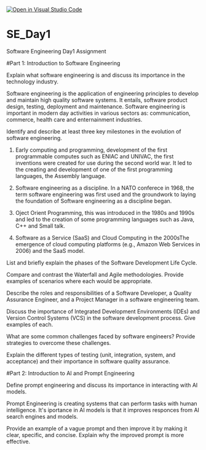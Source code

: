 [![Open in Visual Studio Code](https://classroom.github.com/assets/open-in-vscode-2e0aaae1b6195c2367325f4f02e2d04e9abb55f0b24a779b69b11b9e10269abc.svg)](https://classroom.github.com/online_ide?assignment_repo_id=15575008&assignment_repo_type=AssignmentRepo)
# SE_Day1
Software Engineering Day1 Assignment

#Part 1: Introduction to Software Engineering

Explain what software engineering is and discuss its importance in the technology industry.

Software engineering is the application of engineering principles to develop and maintain high quality software systems. It entails, software product design, testing, deployment and maintenance. Software engineering is important in modern day activities in various sectors as: communication, commerce, health care and enternainment industries. 

Identify and describe at least three key milestones in the evolution of software engineering.
1. Early computing and programming, development of the first programmable computes such as ENIAC and UNIVAC, the first inventions were created for use during the second world war. It led to the creating and development of one of the first programming languages, the Assembly language.

2. Software engineering as a discipline. In a NATO conferece in 1968, the term software engineering was first used and the groundwork to laying the foundation of Software engineering as a discipline began.

3. Oject Orient Programming, this was introduced in the 1980s and 1990s and led to the creation of some programming languages such as Java, C++ and Small talk.

4. Software as a Service (SaaS) and Cloud Computing in the 2000sThe emergence of cloud computing platforms (e.g., Amazon Web Services in 2006) and the SaaS model.

List and briefly explain the phases of the Software Development Life Cycle.


Compare and contrast the Waterfall and Agile methodologies. Provide examples of scenarios where each would be appropriate.


Describe the roles and responsibilities of a Software Developer, a Quality Assurance Engineer, and a Project Manager in a software engineering team.


Discuss the importance of Integrated Development Environments (IDEs) and Version Control Systems (VCS) in the software development process. Give examples of each.


What are some common challenges faced by software engineers? Provide strategies to overcome these challenges.


Explain the different types of testing (unit, integration, system, and acceptance) and their importance in software quality assurance.


#Part 2: Introduction to AI and Prompt Engineering


Define prompt engineering and discuss its importance in interacting with AI models.

Prompt Engineering is creating systems that can perform tasks with human intelligence. It's iportance in AI models is that it improves responces from AI search engines and models. 

Provide an example of a vague prompt and then improve it by making it clear, specific, and concise. Explain why the improved prompt is more effective.
